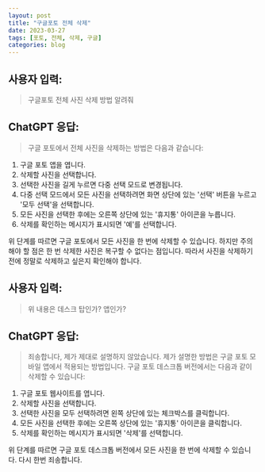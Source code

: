 ```yaml
---
layout: post
title: "구글포토 전체 삭제"
date: 2023-03-27
tags: [포토, 전체, 삭제, 구글]
categories: blog
---
```


## 사용자 입력:
> 구글포토 전체 사진 삭제 방법 알려줘

## ChatGPT 응답:
> 구글 포토에서 전체 사진을 삭제하는 방법은 다음과 같습니다:

1. 구글 포토 앱을 엽니다.
2. 삭제할 사진을 선택합니다.
3. 선택한 사진을 길게 누르면 다중 선택 모드로 변경됩니다.
4. 다중 선택 모드에서 모든 사진을 선택하려면 화면 상단에 있는 '선택' 버튼을 누르고 '모두 선택'을 선택합니다.
5. 모든 사진을 선택한 후에는 오른쪽 상단에 있는 '휴지통' 아이콘을 누릅니다.
6. 삭제를 확인하는 메시지가 표시되면 '예'를 선택합니다.

위 단계를 따르면 구글 포토에서 모든 사진을 한 번에 삭제할 수 있습니다. 하지만 주의해야 할 점은 한 번 삭제한 사진은 복구할 수 없다는 점입니다. 따라서 사진을 삭제하기 전에 정말로 삭제하고 싶은지 확인해야 합니다.

## 사용자 입력:
> 위 내용은 데스크 탑인가? 앱인가?

## ChatGPT 응답:
> 죄송합니다, 제가 제대로 설명하지 않았습니다. 제가 설명한 방법은 구글 포토 모바일 앱에서 적용되는 방법입니다. 구글 포토 데스크톱 버전에서는 다음과 같이 삭제할 수 있습니다:

1. 구글 포토 웹사이트를 엽니다.
2. 삭제할 사진을 선택합니다.
3. 선택한 사진을 모두 선택하려면 왼쪽 상단에 있는 체크박스를 클릭합니다.
4. 모든 사진을 선택한 후에는 오른쪽 상단에 있는 '휴지통' 아이콘을 클릭합니다.
5. 삭제를 확인하는 메시지가 표시되면 '삭제'를 선택합니다.

위 단계를 따르면 구글 포토 데스크톱 버전에서 모든 사진을 한 번에 삭제할 수 있습니다. 다시 한번 죄송합니다.

